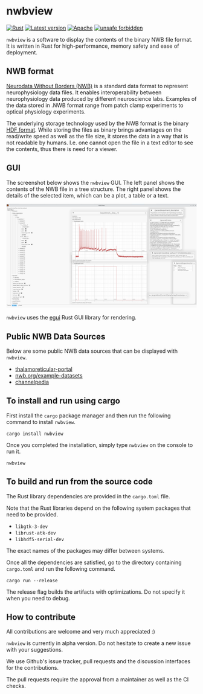 # nwbview


[![Rust](https://github.com/brainhack-ch/nwbview/actions/workflows/rust.yml/badge.svg)](https://github.com/brainhack-ch/nwbview/actions/workflows/rust.yml)
[![Latest version](https://img.shields.io/crates/v/nwbview.svg)](https://crates.io/crates/nwbview)
[![Apache](https://img.shields.io/badge/license-Apache-blue.svg)](https://github.com/brainhack-ch/nwbview/blob/master/LICENSE)
[![unsafe forbidden](https://img.shields.io/badge/unsafe-forbidden-success.svg)](https://github.com/rust-secure-code/safety-dance/)

`nwbview` is a software to display the contents of the binary NWB file format. It is written in Rust for high-performance, memory safety and ease of deployment.

## NWB format

[Neurodata Without Borders (NWB)](https://www.nwb.org/) is a standard data format to represent neurophysiology data files. It enables interoperability between neurophysiology data produced by different neuroscience labs. Examples of the data stored in .NWB format range from patch clamp experiments to optical physiology experiments.

The underlying storage technology used by the NWB format is the binary [HDF format](https://en.wikipedia.org/wiki/Hierarchical_Data_Format). While storing the files as binary brings advantages on the read/write speed as well as the file size, it stores the data in a way that is not readable by humans. I.e. one cannot open the file in a text editor to see the contents, thus there is need for a viewer.

## GUI

The screenshot below shows the `nwbview` GUI. The left panel shows the contents of the NWB file in a tree structure. The right panel shows the details of the selected item, which can be a plot, a table or a text.

![localImage](./static/screenshot.png)

`nwbview` uses the [egui](https://github.com/emilk/egui)  Rust GUI library for rendering.


## Public NWB Data Sources

Below are some public NWB data sources that can be displayed with `nwbview`.

* [thalamoreticular-portal](https://bbp.epfl.ch/thalamoreticular-portal)
* [nwb.org/example-datasets](https://www.nwb.org/example-datasets/)
* [channelpedia](https://channelpedia.epfl.ch/)


## To install and run using cargo

First install the `cargo` package manager and then run the following command to install `nwbview`.

```shell
cargo install nwbview
```

Once you completed the installation, simply type `nwbview` on the console to run it.

```shell
nwbview
```


## To build and run from the source code

The Rust library dependencies are provided in the `cargo.toml` file.

Note that the Rust libraries depend on the following system packages that need to be provided.

* `libgtk-3-dev`
* `librust-atk-dev`
* `libhdf5-serial-dev`

The exact names of the packages may differ between systems.

Once all the dependencies are satisfied, go to the directory containing `cargo.toml` and run the following command.

```shell
cargo run --release
```

The release flag builds the artifacts with optimizations. Do not specify it when you need to debug.



## How to contribute

All contributions are welcome and very much appreciated :)

`nwbview` is currently in alpha version. Do not hesitate to create a new issue with your suggestions.

We use Github's issue tracker, pull requests and the discussion interfaces for the contributions.

The pull requests require the approval from a maintainer as well as the CI checks.
